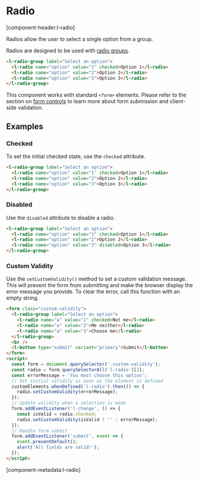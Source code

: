 # Radio

[component-header:l-radio]

Radios allow the user to select a single option from a group.

Radios are designed to be used with [radio groups](/components/radio-group).

```html preview
<l-radio-group label="Select an option">
  <l-radio name="option" value="1" checked>Option 1</l-radio>
  <l-radio name="option" value="2">Option 2</l-radio>
  <l-radio name="option" value="3">Option 3</l-radio>
</l-radio-group>
```

<l-alert open>This component works with standard `<form>` elements. Please refer to the section on [form controls](/getting-started/form-controls) to learn more about form submission and client-side validation.</l-alert>

## Examples

### Checked

To set the initial checked state, use the `checked` attribute.

```html preview
<l-radio-group label="Select an option">
  <l-radio name="option" value="1" checked>Option 1</l-radio>
  <l-radio name="option" value="2">Option 2</l-radio>
  <l-radio name="option" value="3">Option 3</l-radio>
</l-radio-group>
```

### Disabled

Use the `disabled` attribute to disable a radio.

```html preview
<l-radio-group label="Select an option">
  <l-radio name="option" value="1" checked>Option 1</l-radio>
  <l-radio name="option" value="2">Option 2</l-radio>
  <l-radio name="option" value="3" disabled>Option 3</l-radio>
</l-radio-group>
```

### Custom Validity

Use the `setCustomValidity()` method to set a custom validation message. This will prevent the form from submitting and make the browser display the error message you provide. To clear the error, call this function with an empty string.

```html preview
<form class="custom-validity">
  <l-radio-group label="Select an option">
    <l-radio name="a" value="1" checked>Not me</l-radio>
    <l-radio name="a" value="2">Me neither</l-radio>
    <l-radio name="a" value="3">Choose me</l-radio>
  </l-radio-group>
  <br />
  <l-button type="submit" variant="primary">Submit</l-button>
</form>
<script>
  const form = document.querySelector('.custom-validity');
  const radio = form.querySelectorAll('l-radio')[2];
  const errorMessage = 'You must choose this option';
  // Set initial validity as soon as the element is defined
  customElements.whenDefined('l-radio').then(() => {
    radio.setCustomValidity(errorMessage);
  });
  // Update validity when a selection is made
  form.addEventListener('l-change', () => {
    const isValid = radio.checked;
    radio.setCustomValidity(isValid ? '' : errorMessage);
  });
  // Handle form submit
  form.addEventListener('submit', event => {
    event.preventDefault();
    alert('All fields are valid!');
  });
</script>
```

[component-metadata:l-radio]
